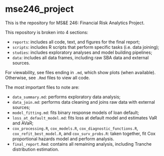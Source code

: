 # mse246_project
This is the repository for MS&amp;E 246: Financial Risk Analytics Project.

This repository is broken into 4 sections:

- `reports`: includes all code, text, and figures for the final report;
- `scripts`: includes R scripts that perform specific tasks (i.e. data joining);
- `studies`: includes exploratory analyses and model building pipelines;
- `data`: includes all data frames, including raw SBA data and external sources. 

For viewability, see files ending in `.md`, which show plots (when available). Otherwise, see `.Rmd` files to view all code. 

The most important files to note are: 

- `data_summary.md`: performs exploratory data analysis;
- `data_join.md`: performs data cleaning and joins raw data with external sources;
- `model_fitting.md`: fits binary response models of loan default;
- `loss_at_default_model.md`: fits loss at default model and estimates VaR and AVaR; 
- `cox_processing.R`, `cox_models.R`, `cox_diagnostic_functions.R`, `cox_refit_best_model.R`, and `cox_surv_probs.R`: taken together, fit Cox proportional hazards model and perform analysis. 
- `final_report.Rmd`: contains all remaining analysis, including Tranche distribution estimation. 
